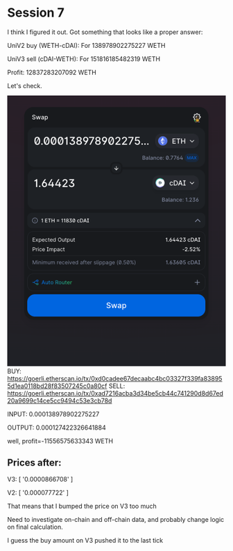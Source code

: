 # Session 7

I think I figured it out. Got something that looks like a proper answer:

UniV2 buy (WETH-cDAI): For 138978902275227 WETH

UniV3 sell (cDAI-WETH): For 151816185482319 WETH

Profit: 12837283207092 WETH


Let's check.

![](step1.png "Step 1")
BUY: https://goerli.etherscan.io/tx/0xd0cadee67decaabc4bc03327f339fa838955d1ea0118bd28f83507245c0a80cf
SELL: https://goerli.etherscan.io/tx/0xad7216acba3d34be5cb44c741290d8d67ed20a9699c14ce5cc9494c53e3cb78d

INPUT: 0.000138978902275227

OUTPUT: 0.000127422326641884

well, profit=-11556575633343 WETH

## Prices after:

V3: [ '0.0000866708' ]

V2:  [ '0.000077722' ]

That means that I bumped the price on V3 too much

Need to investigate on-chain and off-chain data, and probably change logic on final calculation.

I guess the buy amount on V3 pushed it to the last tick